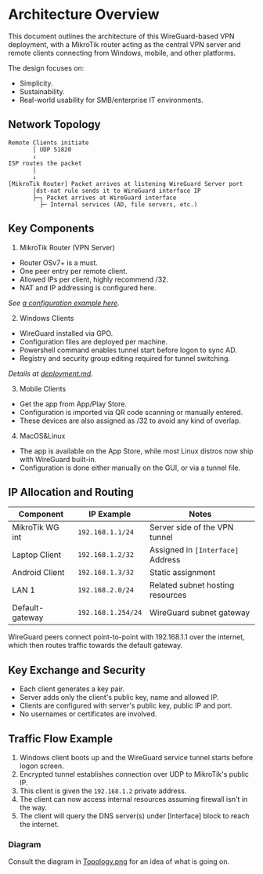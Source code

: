# Architecture Overview

This document outlines the architecture of this WireGuard-based VPN deployment, with a MikroTik router acting as the central VPN server and remote clients connecting from Windows, mobile, and other platforms.

The design focuses on:

- Simplicity.
- Sustainability.
- Real-world usability for SMB/enterprise IT environments.

## Network Topology

```
Remote Clients initiate 
       │ UDP 51820
       ↓
ISP routes the packet
       │
       ↓
[MikroTik Router] Packet arrives at listening WireGuard Server port
       │dst-nat rule sends it to WireGuard interface IP 
       ├─┐ Packet arrives at WireGuard interface
         ├─ Internal services (AD, file servers, etc.)
```

## Key Components

1. MikroTik Router (VPN Server)

- Router OSv7+ is a must.
- One peer entry per remote client.
- Allowed IPs per client, highly recommend /32.
- NAT and IP addressing is configured here.

*See [a configuration example here](https://github.com/ErlandAbazi/wireguard-enterprise-deployment/blob/main/Documents/Configuration-Examples.md).*

2. Windows Clients

- WireGuard installed via GPO.
- Configuration files are deployed per machine.
- Powershell command enables tunnel start before logon to sync AD.
- Registry and security group editing required for tunnel switching.

*Details at [deployment.md](https://github.com/ErlandAbazi/wireguard-enterprise-deployment/blob/main/Documents/Deployment.md).*

3. Mobile Clients

- Get the app from App/Play Store.
- Configuration is imported via QR code scanning or manually entered.
- These devices are also assigned as /32 to avoid any kind of overlap.

4. MacOS&Linux

- The app is available on the App Store, while most Linux distros now ship with WireGuard built-in.
- Configuration is done either manually on the GUI, or via a tunnel file.

## IP Allocation and Routing

| Component        | IP Example         | Notes                              |
| ---------------- | ------------------ | ---------------------------------- |
| MikroTik WG int  | `192.168.1.1/24`   | Server side of the VPN tunnel      |
| Laptop Client    | `192.168.1.2/32`   | Assigned in `[Interface]` Address  |
| Android Client   | `192.168.1.3/32`   | Static assignment                  |
| LAN 1            | `192.168.2.0/24`   | Related subnet hosting resources   |
| Default-gateway  | `192.168.1.254/24` | WireGuard subnet gateway           |

WireGuard peers connect point-to-point with 192.168.1.1 over the internet, which then routes traffic towards the default gateway.

## Key Exchange and Security

- Each client generates a key pair.
- Server adds only the client's public key, name and allowed IP.
- Clients are configured with server's public key, public IP and port.
- No usernames or certificates are involved.

## Traffic Flow Example

1. Windows client boots up and the WireGuard service tunnel starts before logon screen.
2. Encrypted tunnel establishes connection over UDP to MikroTik's public IP.
3. This client is given the `192.168.1.2` private address.
4. The client can now access internal resources assuming firewall isn't in the way.
5. The client will query the DNS server(s) under [Interface] block to reach the internet.

### Diagram
Consult the diagram in [Topology.png](https://github.com/ErlandAbazi/wireguard-enterprise-deployment/tree/main/Images/Topology.png) for an idea of what is going on.
